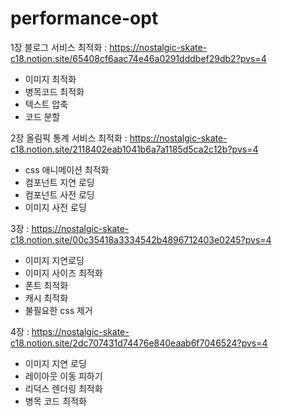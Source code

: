 # performance-opt


1장 블로그 서비스 최적화 : https://nostalgic-skate-c18.notion.site/65408cf6aac74e46a0291dddbef29db2?pvs=4

- 이미지 최적화
- 병목코드 최적화
- 텍스트 압축
- 코드 분할

2장 올림픽 통계 서비스 최적화 : https://nostalgic-skate-c18.notion.site/2118402eab1041b6a7a1185d5ca2c12b?pvs=4

- css 애니메이션 최적화
- 컴포넌트 지연 로딩
- 컴포넌트 사전 로딩
- 이미지 사전 로딩

3장 : https://nostalgic-skate-c18.notion.site/00c35418a3334542b4896712403e0245?pvs=4

- 이미지 지연로딩
- 이미지 사이즈 최적화
- 폰트 최적화
- 캐시 최적화
- 불필요한 css 제거

4장 : https://nostalgic-skate-c18.notion.site/2dc707431d74476e840eaab6f7046524?pvs=4

- 이미지 지연 로딩
- 레이아웃 이동 피하기
- 리덕스 렌더링 최적화
- 병목 코드 최적화